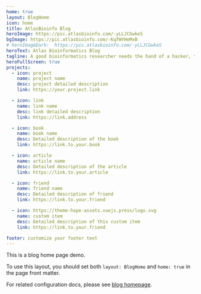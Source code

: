 ```yaml
---
home: true
layout: BlogHome
icon: home
title: AtlasBioinfo Blog
heroImage: https://pic.atlasbioinfo.com/-yLLJCGwkeS
bgImage: https://pic.atlasbioinfo.com/-KqfWYHeMxB
# heroImageDark:  https://pic.atlasbioinfo.com/-yLLJCGwkeS
heroText: Atlas Bioinformatics Blog
tagline: A good bioinformatics researcher needs the hand of a hacker, the eye of a hunter, and the dream of a pirate.
heroFullScreen: true
projects:
  - icon: project
    name: project name
    desc: project detailed description
    link: https://your.project.link

  - icon: link
    name: link name
    desc: link detailed description
    link: https://link.address

  - icon: book
    name: book name
    desc: Detailed description of the book
    link: https://link.to.your.book

  - icon: article
    name: article name
    desc: Detailed description of the article
    link: https://link.to.your.article

  - icon: friend
    name: friend name
    desc: Detailed description of friend
    link: https://link.to.your.friend

  - icon: https://theme-hope-assets.vuejs.press/logo.svg
    name: custom item
    desc: Detailed description of this custom item
    link: https://link.to.your.friend

footer: customize your footer text
---
```


This is a blog home page demo.

To use this layout, you should set both `layout: BlogHome` and `home: true` in the page front matter.

For related configuration docs, please see [blog homepage](https://theme-hope.vuejs.press/guide/blog/home/).
